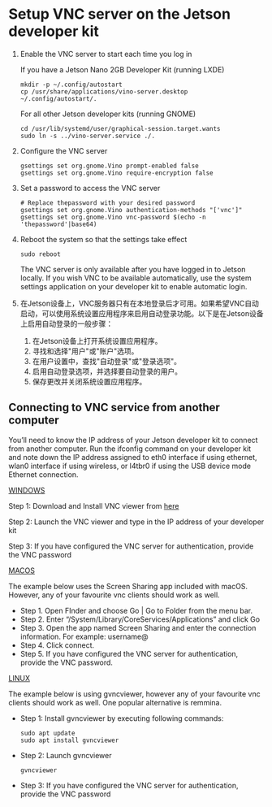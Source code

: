 # Setup VNC server on the Jetson developer kit 

1. Enable the VNC server to start each time you log in

   If you have a Jetson Nano 2GB Developer Kit (running LXDE)

   ```
   mkdir -p ~/.config/autostart
   cp /usr/share/applications/vino-server.desktop ~/.config/autostart/.
   ```

   For all other Jetson developer kits (running GNOME)

   ```
   cd /usr/lib/systemd/user/graphical-session.target.wants
   sudo ln -s ../vino-server.service ./.
   ```

2. Configure the VNC server

   ```
   gsettings set org.gnome.Vino prompt-enabled false
   gsettings set org.gnome.Vino require-encryption false
   ```

3. Set a password to access the VNC server

   ```
   # Replace thepassword with your desired password
   gsettings set org.gnome.Vino authentication-methods "['vnc']"
   gsettings set org.gnome.Vino vnc-password $(echo -n 'thepassword'|base64)
   ```

4. Reboot the system so that the settings take effect

   ```
   sudo reboot
   ```

   The VNC server is only available after you have logged in to Jetson locally. If you wish VNC to be available automatically, use the system settings application on your developer kit to enable automatic login.

5. 在Jetson设备上，VNC服务器只有在本地登录后才可用。如果希望VNC自动启动，可以使用系统设置应用程序来启用自动登录功能。以下是在Jetson设备上启用自动登录的一般步骤：

   1. 在Jetson设备上打开系统设置应用程序。
   2. 寻找和选择"用户"或"账户"选项。
   3. 在用户设置中，查找"自动登录"或"登录选项"。
   4. 启用自动登录选项，并选择要自动登录的用户。
   5. 保存更改并关闭系统设置应用程序。

## Connecting to VNC service from another computer 

You’ll need to know the IP address of your Jetson developer kit to connect from another computer. Run the ifconfig command on your developer kit and note down the IP address assigned to eth0 interface if using ethernet, wlan0 interface if using wireless, or l4tbr0 if using the USB device mode Ethernet connection.

[WINDOWS](https://developer.nvidia.com/embedded/learn/tutorials/vnc-setup#collapseOne)

Step 1: Download and Install VNC viewer from [here](https://www.realvnc.com/en/connect/download/viewer/)

Step 2: Launch the VNC viewer and type in the IP address of your developer kit

Step 3: If you have configured the VNC server for authentication, provide the VNC password

[MACOS](https://developer.nvidia.com/embedded/learn/tutorials/vnc-setup#collapseTwo)

The example below uses the Screen Sharing app included with macOS. However, any of your favourite vnc clients should work as well.

- Step 1. Open FInder and choose Go | Go to Folder from the menu bar.
- Step 2. Enter “/System/Library/CoreServices/Applications” and click Go
- Step 3. Open the app named Screen Sharing and enter the connection information. For example: username@
- Step 4. Click connect.
- Step 5. If you have configured the VNC server for authentication, provide the VNC password.

[LINUX](https://developer.nvidia.com/embedded/learn/tutorials/vnc-setup#collapseThree)

The example below is using gvncviewer, however any of your favourite vnc clients should work as well. One popular alternative is remmina.

- Step 1: Install gvncviewer by executing following commands:

  ```
  sudo apt update
  sudo apt install gvncviewer
  ```

- Step 2: Launch gvncviewer

  ```
  gvncviewer 
  ```

- Step 3: If you have configured the VNC server for authentication, provide the VNC password